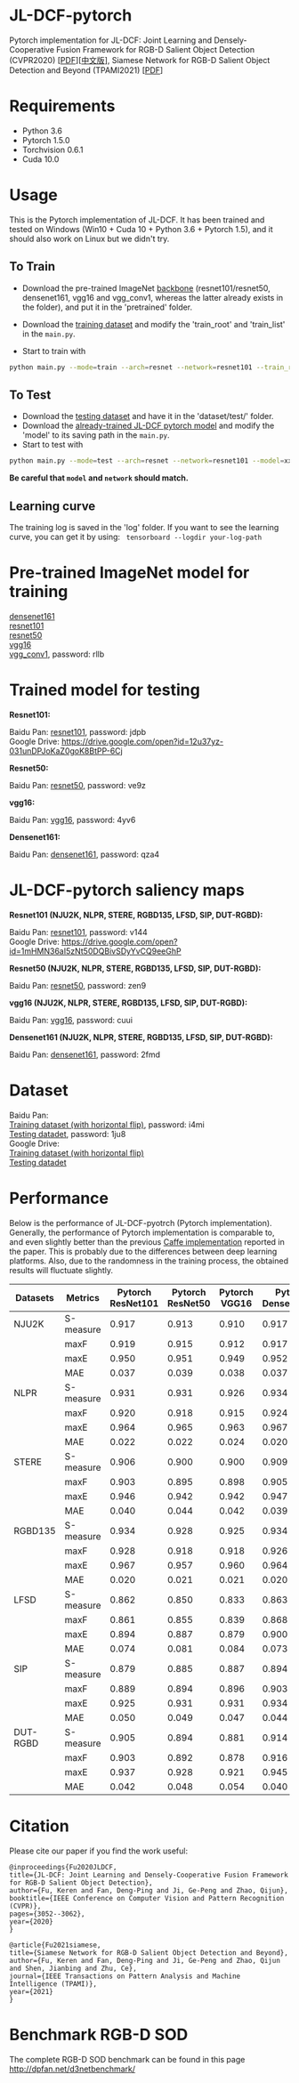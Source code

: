 # JL-DCF-pytorch

Pytorch implementation for JL-DCF: Joint Learning and Densely-Cooperative Fusion Framework for RGB-D Salient Object Detection (CVPR2020) [[PDF](https://openaccess.thecvf.com/content_CVPR_2020/papers/Fu_JL-DCF_Joint_Learning_and_Densely-Cooperative_Fusion_Framework_for_RGB-D_Salient_CVPR_2020_paper.pdf)][[中文版](http://dpfan.net/wp-content/uploads/cvpr2020JLDCF_CameraReady_Chinese_final.pdf)], Siamese Network for RGB-D Salient Object Detection and Beyond (TPAMI2021) [[PDF](https://arxiv.org/pdf/2008.12134.pdf)]

# Requirements
* Python 3.6 <br>
* Pytorch 1.5.0 <br>
* Torchvision 0.6.1 <br>
* Cuda 10.0

# Usage
This is the Pytorch implementation of JL-DCF. It has been trained and tested on Windows (Win10 + Cuda 10 + Python 3.6 + Pytorch 1.5),
and it should also work on Linux but we didn't try. 

## To Train 
* Download the pre-trained ImageNet [backbone](#pre\-trained-imagenet-model-for-training) (resnet101/resnet50, densenet161, vgg16 and vgg_conv1, whereas the latter already exists in the folder), and put it in the 'pretrained' folder.
* Download the [training dataset](#dataset) and modify the 'train_root' and 'train_list' in the `main.py`.


* Start to train with
```sh
python main.py --mode=train --arch=resnet --network=resnet101 --train_root=xx/dataset/RGBDcollection --train_list=xx/dataset/RGBDcollection/train.lst 
```



## To Test 
* Download the [testing dataset](#dataset) and have it in the 'dataset/test/' folder. 
* Download the [already-trained JL-DCF pytorch model](#trained-model-for-testing) and modify the 'model' to its saving path in the `main.py`.
* Start to test with
```sh
python main.py --mode=test --arch=resnet --network=resnet101 --model=xx/JLDCF_resnet101.pth --sal_mode=LFSD  --test_folder=test/LFSD  
```

**Be careful that `model` and `network` should match.**

## Learning curve
The training log is saved in the 'log' folder. If you want to see the learning curve, you can get it by using: ` tensorboard --logdir your-log-path`

# Pre-trained ImageNet model for training
[densenet161](https://download.pytorch.org/models/densenet161-8d451a50.pth)<br>
[resnet101](https://download.pytorch.org/models/resnet101-5d3b4d8f.pth)<br>
[resnet50](https://download.pytorch.org/models/resnet50-19c8e357.pth)<br>
[vgg16](https://download.pytorch.org/models/vgg16-397923af.pth)<br>
[vgg_conv1](https://pan.baidu.com/s/1CJyNALzPIAiHrDSMcRO2yA), password: rllb<br>

# Trained model for testing
**Resnet101:**

Baidu Pan: [resnet101](https://pan.baidu.com/s/1KoxUvnnM5zJoFPEkrv7b1Q), password: jdpb<br>
Google Drive: https://drive.google.com/open?id=12u37yz-031unDPJoKaZ0goK8BtPP-6Cj<br>

**Resnet50:**

Baidu Pan: [resnet50](https://pan.baidu.com/s/1OwsKmiPZ73iIJU3IExGnIA), password: ve9z

**vgg16:**

Baidu Pan: [vgg16](https://pan.baidu.com/s/1aEu9Lzug7c7dEi1fyl9SCA), password: 4yv6

**Densenet161:**

Baidu Pan: [densenet161](https://pan.baidu.com/s/1yOHzC7KwQIVN2ySqmrcxAQ), password: qza4

# JL-DCF-pytorch saliency maps
**Resnet101 (NJU2K, NLPR, STERE, RGBD135, LFSD, SIP, DUT-RGBD):**

Baidu Pan: [resnet101](https://pan.baidu.com/s/1LRJDJLYl8RD0TsHksRJ2kg), password: v144<br>
Google Drive: https://drive.google.com/open?id=1mHMN36aI5zNt50DQBivSDyYvCQ9eeGhP<br>

**Resnet50 (NJU2K, NLPR, STERE, RGBD135, LFSD, SIP, DUT-RGBD):**

Baidu Pan: [resnet50](https://pan.baidu.com/s/1iB77wSXU6FYSRZiR-4ysVg), password: zen9

**vgg16 (NJU2K, NLPR, STERE, RGBD135, LFSD, SIP, DUT-RGBD):**

Baidu Pan: [vgg16](https://pan.baidu.com/s/1F_w1HRA50_OQwaGYWcZBdw), password: cuui

**Densenet161 (NJU2K, NLPR, STERE, RGBD135, LFSD, SIP, DUT-RGBD):**

Baidu Pan: [densenet161](https://pan.baidu.com/s/14LRrFSJr8aJx_ckAwSLbOg), password: 2fmd

# Dataset
Baidu Pan:<br>
[Training dataset (with horizontal flip)](https://pan.baidu.com/s/1vrVcRFTMRO5v-A6Q2Y3-Nw), password:  i4mi<br>
[Testing datadet](https://pan.baidu.com/s/13P-f3WbA76NVtRePcFbVFw), password:   1ju8<br>
Google Drive:<br>
[Training dataset (with horizontal flip)](https://drive.google.com/open?id=12ais7wZhTjaFO4BHJyYyNuzzM312EWCT)<br>
[Testing datadet](https://drive.google.com/open?id=18ALe_HBuNjVTB_US808d8ZKfpd_mwLy5)<br>

# Performance
Below is the performance of JL-DCF-pyotrch (Pytorch implementation). Generally, the performance of Pytorch implementation is comparable to, and even slightly better than the previous [Caffe implementation](https://github.com/kerenfu/JLDCF/) reported in the paper. This is probably due to the differences between deep learning platforms. Also, due to the randomness in the training process, the obtained results will fluctuate slightly.

| Datasets | Metrics   | Pytorch ResNet101 | Pytorch ResNet50 | Pytorch VGG16 | Pytorch DenseNet161 |
| -------- | --------- | ----------------- | ---------------- | ------------- |---------------------|
| NJU2K    | S-measure | 0.917             | 0.913            | 0.910         | 0.917               |
|          | maxF      | 0.919             | 0.915            | 0.912         | 0.917               |
|          | maxE      | 0.950             | 0.951            | 0.949         | 0.952               |
|          | MAE       | 0.037             | 0.039            | 0.038         | 0.037               |
| NLPR     | S-measure | 0.931             | 0.931            | 0.926         | 0.934               |
|          | maxF      | 0.920             | 0.918            | 0.915         | 0.924               |
|          | maxE      | 0.964             | 0.965            | 0.963         | 0.967               |
|          | MAE       | 0.022             | 0.022            | 0.024         | 0.020               |
| STERE    | S-measure | 0.906             | 0.900            | 0.900         | 0.909               |
|          | maxF      | 0.903             | 0.895            | 0.898         | 0.905               |
|          | maxE      | 0.946             | 0.942            | 0.942         | 0.947               |
|          | MAE       | 0.040             | 0.044            | 0.042         | 0.039               |
| RGBD135  | S-measure | 0.934             | 0.928            | 0.925         | 0.934               |
|          | maxF      | 0.928             | 0.918            | 0.918         | 0.926               |
|          | maxE      | 0.967             | 0.957            | 0.960         | 0.964               |
|          | MAE       | 0.020             | 0.021            | 0.021         | 0.020               |
| LFSD     | S-measure | 0.862             | 0.850            | 0.833         | 0.863               |
|          | maxF      | 0.861             | 0.855            | 0.839         | 0.868               |
|          | maxE      | 0.894             | 0.887            | 0.879         | 0.900               |
|          | MAE       | 0.074             | 0.081            | 0.084         | 0.073               |
| SIP      | S-measure | 0.879             | 0.885            | 0.887         | 0.894               |
|          | maxF      | 0.889             | 0.894            | 0.896         | 0.903               |
|          | maxE      | 0.925             | 0.931            | 0.931         | 0.934               |
|          | MAE       | 0.050             | 0.049            | 0.047         | 0.044               |
| DUT-RGBD | S-measure | 0.905             | 0.894            | 0.881         | 0.914               |
|          | maxF      | 0.903             | 0.892            | 0.878         | 0.916               |
|          | maxE      | 0.937             | 0.928            | 0.921         | 0.945               |
|          | MAE       | 0.042             | 0.048            | 0.054         | 0.040               |

# Citation
Please cite our paper if you find the work useful: 

	@inproceedings{Fu2020JLDCF,
  	title={JL-DCF: Joint Learning and Densely-Cooperative Fusion Framework for RGB-D Salient Object Detection},
  	author={Fu, Keren and Fan, Deng-Ping and Ji, Ge-Peng and Zhao, Qijun},
  	booktitle={IEEE Conference on Computer Vision and Pattern Recognition (CVPR)},
  	pages={3052--3062},
  	year={2020}
	}
        
	@article{Fu2021siamese,
  	title={Siamese Network for RGB-D Salient Object Detection and Beyond},
  	author={Fu, Keren and Fan, Deng-Ping and Ji, Ge-Peng and Zhao, Qijun and Shen, Jianbing and Zhu, Ce},
  	journal={IEEE Transactions on Pattern Analysis and Machine Intelligence (TPAMI)},
  	year={2021}
	}
# Benchmark RGB-D SOD
The complete RGB-D SOD benchmark can be found in this page  
http://dpfan.net/d3netbenchmark/
